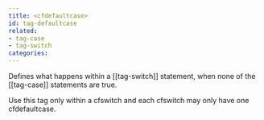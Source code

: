 ```yaml
---
title: <cfdefaultcase>
id: tag-defaultcase
related:
- tag-case
- tag-switch
categories:
---
```


Defines what happens within a [[tag-switch]] statement, when none of the [[tag-case]] statements are true. 

Use this tag only within a cfswitch and each cfswitch may only have one cfdefaultcase.